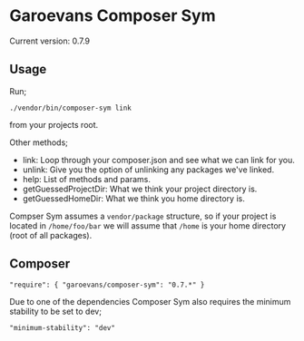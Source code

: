 # Garoevans Composer Sym

Current version: 0.7.9

## Usage

Run;

`./vendor/bin/composer-sym link`

from your projects root.

Other methods;
- link: Loop through your composer.json and see what we can link for you.
- unlink: Give you the option of unlinking any packages we've linked.
- help: List of methods and params.
- getGuessedProjectDir: What we think your project directory is.
- getGuessedHomeDir: What we think you home directory is.

Compser Sym assumes a `vendor/package` structure, so if your project is located in `/home/foo/bar` we will assume that `/home` is your home directory (root of all packages).

## Composer

`"require": {
  "garoevans/composer-sym": "0.7.*"
}`

Due to one of the dependencies Composer Sym also requires the minimum stability to be set to dev;

`"minimum-stability": "dev"`
